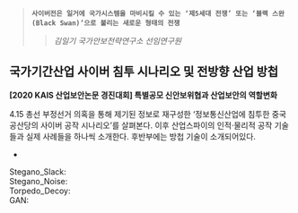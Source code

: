 > **`사이버전은 일거에 국가시스템을 마비시킬 수 있는 ‘제5세대 전쟁’ 또는 ‘블랙 스완(Black Swan)’으로 불리는 새로운 형태의 전쟁`**
>> *김일기 국가안보전략연구소 선임연구원* 
  
## 국가기간산업 사이버 침투 시나리오 및 전방향 산업 방첩
**[2020 KAIS 산업보안논문 경진대회] 특별공모 신안보위협과 산업보안의 역할변화**  
  
4.15 총선 부정선거 의혹을 통해 제기된 정보로 재구성한 ‘정보통신산업에 침투한 중국 공산당의 사이버 공작 시나리오’를 살펴본다. 이후 산업스파이의 인적·물리적 공작 기술들과 실제 사례들을 하나씩 소개한다. 후반부에는 방첩 기술이 소개되어있다.
  
+  
Stegano_Slack:  
Stegano_Noise:  
Torpedo_Decoy:   
GAN:  
